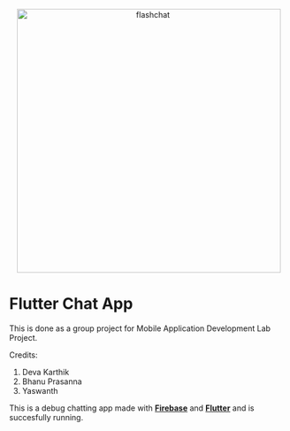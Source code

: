 
<p align="center"><img width="477" alt="flashchat" src="https://user-images.githubusercontent.com/79924017/226548302-99b31ac9-8365-47b9-b73f-53f7c0bd1287.png"></p>

# Flutter Chat App
This is done as a group project for Mobile Application Development Lab Project.

Credits:
1) Deva Karthik
2) Bhanu Prasanna
3) Yaswanth


This is a debug chatting app made with [**Firebase**](https://firebase.google.com/?gclid=EAIaIQobChMIrbbIgIiU-AIVj5hmAh13OgUaEAAYASAAEgI9YvD_BwE&gclsrc=aw.ds) and [**Flutter**](https://flutter.dev/) and is succesfully running.
